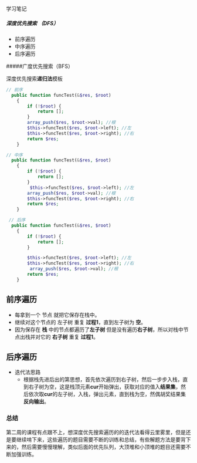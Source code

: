 学习笔记

##### 深度优先搜索 （DFS）

- 前序遍历
- 中序遍历
- 后序遍历

#####广度优先搜索（BFS）

深度优先搜索**递归法**模板

```php
// 前序
  public function funcTest(&$res, $root)
    {
        if (!$root) {
            return [];
        }
        array_push($res, $root->val); //根
        $this->funcTest($res, $root->left); //左
        $this->funcTest($res, $root->right); //右
        return $res;
    }
```

```php
// 中序
  public function funcTest(&$res, $root)
    {
        if (!$root) {
            return [];
        }
         $this->funcTest($res, $root->left); //左
        array_push($res, $root->val); //根
        $this->funcTest($res, $root->right); //右
        return $res;
    }
```

```php
 // 后序
  public function funcTest(&$res, $root)
    {
        if (!$root) {
            return [];
        }

        $this->funcTest($res, $root->left); //左
        $this->funcTest($res, $root->right); //右
         array_push($res, $root->val); //根
        return $res;
    }
```




## 前序遍历

- 每拿到一个 节点 就把它保存在栈中。
- 继续对这个节点的 左子树 重复 **过程1**，直到左子树为 **空**。
- 因为保存在 **栈** 中的节点都遍历了**左子树** 但是没有遍历**右子树**，所以对栈中节点出栈并对它的 **右子树** 重复 **过程1**。




## 后序遍历

- 迭代法思路
  - 根据栈先进后出的第思想，首先依次遍历到右子树，然后一步步入栈，直到右子树为空，这是栈顶元素**cur**开始弹出，获取对应的值入**结果集**，然后依次取**cur**的左子树，入栈，弹出元素，直到栈为空，然偶胡奖结果集**反向输出**。

### 总结

第二周的课程有点跟不上，想深度优先搜索遍历的的迭代法看得云里雾里，但是还是要继续啃下来，这些遍历的题目需要不断的训练和总结，有些解题方法是要背下来的，然后需要慢慢理解，类似后面的优先队列，大顶堆和小顶堆的题目还需要不断加强训练。